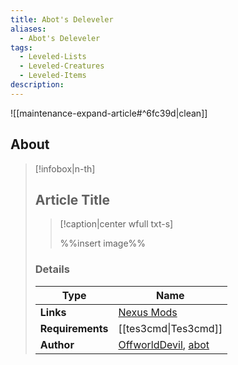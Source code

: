 ```yaml
---
title: Abot's Deleveler
aliases:
  - Abot's Deleveler
tags:
  - Leveled-Lists
  - Leveled-Creatures
  - Leveled-Items
description:
---
```


![[maintenance-expand-article#^6fc39d|clean]]

## About

> [!infobox|n-th]
> 
> ## Article Title
> 
> > [!caption|center wfull txt-s]
> > 
> > %%insert image%%
> > 
> 
> ### Details
> 
> | Type | Name |
> | --- | --- |
> | **Links** | [Nexus Mods](https://www.nexusmods.com/morrowind/mods/45625) |
> | **Requirements** | [[tes3cmd\|Tes3cmd]] |
> | **Author** | [OffworldDevil](https://next.nexusmods.com/profile/OffworldDevil/about-me), [abot](https://next.nexusmods.com/profile/abot/about-me) |